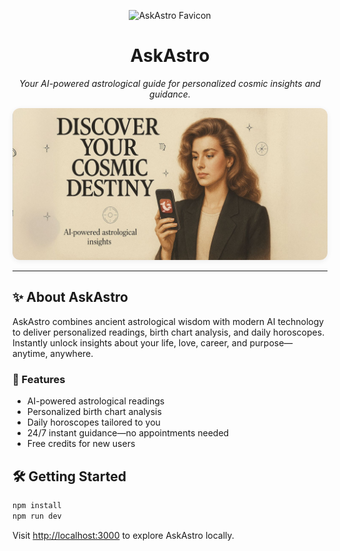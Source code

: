 <p align="center">
  <img src="app/favicon.ico" width="48" height="48" alt="AskAstro Favicon" />
</p>

<h1 align="center">AskAstro</h1>

<p align="center">
  <em>Your AI-powered astrological guide for personalized cosmic insights and guidance.</em>
</p>

<p align="center">
  <img src="public/og-image.jpg" alt="AskAstro Preview" style="max-width: 100%; border-radius: 12px; box-shadow: 0 2px 8px #0001;" />
</p>

---

## ✨ About AskAstro

AskAstro combines ancient astrological wisdom with modern AI technology to deliver personalized readings, birth chart analysis, and daily horoscopes. Instantly unlock insights about your life, love, career, and purpose—anytime, anywhere.

### 🚀 Features
- AI-powered astrological readings
- Personalized birth chart analysis
- Daily horoscopes tailored to you
- 24/7 instant guidance—no appointments needed
- Free credits for new users

## 🛠️ Getting Started

```bash
npm install
npm run dev
```

Visit [http://localhost:3000](http://localhost:3000) to explore AskAstro locally.

